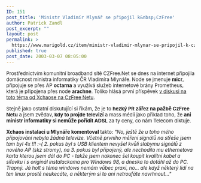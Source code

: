 ```yaml
---
ID: 151
post_title: 'Ministr Vladimír Mlynář se připojil k&nbsp;CzFree'
author: Patrick Zandl
post_excerpt: ""
layout: post
permalink: >
  https://www.marigold.cz/item/ministr-vladimir-mlynar-se-pripojil-k-czfree
published: true
post_date: 2003-03-07 08:05:00
---
```

<P><FONT size=2>Prostřednictvím komunitní broadband sítě CZFree.Net se dnes na internet připojila domácnost ministra informatiky ČR Vladimíra Mlynáře. Node se jmenuje <B>micr</B>, připojuje se přes AP <B>octarna</B> a využívá služeb internetové brány Prometheus, která je připojena přes node <B>arachne</B>. Toliko hlásá první příspěvek <A href="http://www.czfree.net/forum/showthread.php?s=&amp;threadid=2991" target=_blank>v diskusi na toto téma od Xchaose na CzFree Netu</A>. </FONT></P>
<P><FONT size=2>Stejně jako ostatní diskutující si říkám, že je to <STRONG>hezký PR zářez na pažbě CzFree Netu</STRONG> a jsem zvědav, <STRONG>kdy to projde televizí</STRONG> a mass médii jako příklad toho, že <STRONG>ani ministr informatiky si nemůže pořídit ADSL</STRONG> za ty ceny, co nám Telecom diktuje. </FONT></P>
<P><FONT size=2><STRONG>Xchaos instalaci u Mlynáře komentoval</STRONG> takto: <EM>"No, ještě že u toho mého připojování nebyla žádná televize. Včetně prvního měření signálů na střeše jsem tam byl 4x !!! :-( 2. pokus byl s USB klientem nevyšel kvůli slabymu signálů z nového AP (skz stromy), na 3. pokus byl připojený, ale nechodila mu ethernetova karta kterou jsem dál do PC - takže jsem nakonec šel koupit kvalitní kabel a síťovku i s originál instalackama pro Windows 98, a dneska to dotáhl až do PC. Trapný. Já holt s téma windows nemám vůbec praxi, no... ale když některý lidí na ten linux prostě neukecáte, a některým si to ani netroufáte navrhnout..."</EM></P><PRE></PRE></FONT>